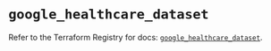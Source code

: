 # `google_healthcare_dataset`

Refer to the Terraform Registry for docs: [`google_healthcare_dataset`](https://registry.terraform.io/providers/hashicorp/google-beta/6.27.0/docs/resources/google_healthcare_dataset).
